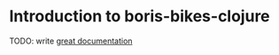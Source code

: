 # Introduction to boris-bikes-clojure

TODO: write [great documentation](http://jacobian.org/writing/what-to-write/)
